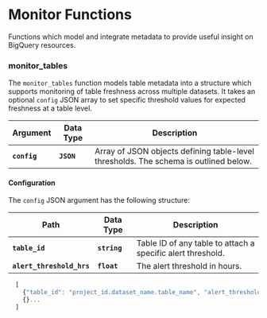 # Monitor Functions
Functions which model and integrate metadata to provide useful insight on BigQuery resources.

### monitor_tables
The `monitor_tables` function models table metadata into a structure which supports monitoring of table freshness across multiple datasets. It takes an optional `config` JSON array to set specific threshold values for expected freshness at a table level.

Argument | Data Type | Description
--- | --- | ---
**`config`** | **`JSON`** | Array of JSON objects defining table-level thresholds. The schema is outlined below.

#### Configuration
The `config` JSON argument has the following structure:

Path | Data Type | Description
--- | --- | ---
**`table_id`** | **`string`** | Table ID of any table to attach a specific alert threshold.
**`alert_threshold_hrs`** | **`float`** | The alert threshold in hours.

```javascript
  [
    {"table_id": "project_id.dataset_name.table_name", "alert_threshold_hrs": 2.5 },
    {}... 
  ]
```




